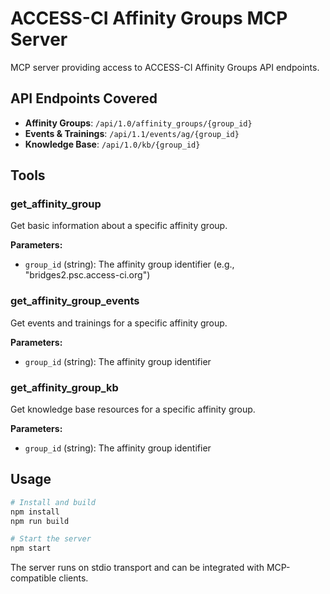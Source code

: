 # ACCESS-CI Affinity Groups MCP Server

MCP server providing access to ACCESS-CI Affinity Groups API endpoints.

## API Endpoints Covered

- **Affinity Groups**: `/api/1.0/affinity_groups/{group_id}`
- **Events & Trainings**: `/api/1.1/events/ag/{group_id}`
- **Knowledge Base**: `/api/1.0/kb/{group_id}`

## Tools

### get_affinity_group

Get basic information about a specific affinity group.

**Parameters:**

- `group_id` (string): The affinity group identifier (e.g., "bridges2.psc.access-ci.org")

### get_affinity_group_events

Get events and trainings for a specific affinity group.

**Parameters:**

- `group_id` (string): The affinity group identifier

### get_affinity_group_kb

Get knowledge base resources for a specific affinity group.

**Parameters:**

- `group_id` (string): The affinity group identifier

## Usage

```bash
# Install and build
npm install
npm run build

# Start the server
npm start
```

The server runs on stdio transport and can be integrated with MCP-compatible clients.
